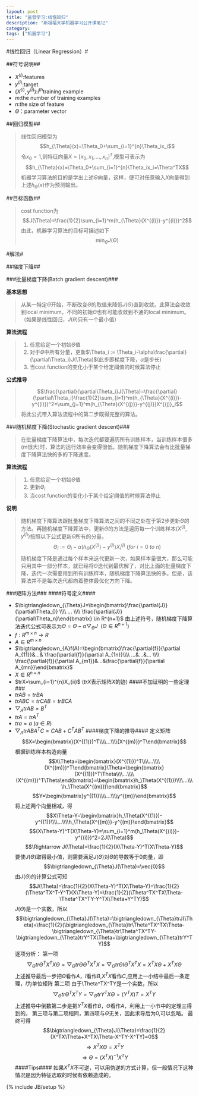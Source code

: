 ```yaml
---
layout: post
title: "监督学习:线性回归"
description: "斯坦福大学机器学习公开课笔记"
category:
tags: ["机器学习"]
---
```


#线性回归（Linear Regression）#

##符号说明##
* $X^{(i)}$:features
* $y^{(i)}$:target
* $(X^{(i)},y^{(i)})$:$i^{th}$training example
* $m$:the number of training examples
* $n$:the size of feature
* $\Theta$：parameter vector

##回归模型##
> 线性回归模型为$$h_{\Theta}(x)=\Theta_0+\sum_{i=1}^{n}\Theta_ix_i$$
> 令$x_0=1$,则特征向量$X=[x_0,x_1,...,x_n]^T$,模型可表示为
> $$h_{\Theta}(x)=\Theta_0+\sum_{i=1}^{n}\Theta_ix_i=\Theta^TX$$
> 机器学习算法的目的是学出上述$\Theta$向量，这样，便可对任意输入$X$向量得到上述$h_{\Theta}(x)$作为预测输出。

##目标函数##
> cost function为$$J(\Theta)=\frac{1}{2}\sum_{i=1}^m(h_{\Theta}(X^{(i)})-y^{(i)})^2$$由此，机器学习算法的目标可描述如下 $$\min_{\Theta}J(\Theta)$$

#解法#

##梯度下降##

###批量梯度下降(Batch gradient descent)###

**基本思想**

> 从某一特定$\Theta$开始，不断改变$\Theta$的取值来降低$J(\Theta)$直到收敛。此算法会收敛到local minimum，不同的初始$\Theta$也有可能收敛到不通的local minimum。（如果是线性回归，$J(\theta)$只有一个最小值）

**算法流程**

> 1. 任意给定一个初始$\Theta$值
> 2. 对于$\Theta$中所有分量，更新$\Theta_i := \Theta_i-\alpha\frac{\partial}{\partial\Theta_i}J(\Theta)$(此步即梯度下降，$\alpha$是步长)
> 3. 当cost function的变化小于某个给定阈值的时候算法停止

**公式推导**

> $$\frac{\partial}{\partial\Theta_i}J(\Theta)=\frac{\partial}{\partial\Theta_i}\frac{1}{2}\sum_{i=1}^m(h_{\Theta}(X^{(i)})-y^{(i)})^2=\sum_{j=1}^m(h_{\Theta}(X^{(j)})-y^{(j)})X^{(j)}_i$$
> 将此公式带入算法流程中的第二步既得完整的算法。

###随机梯度下降(Stochastic gradient descent)###

> 在批量梯度下降算法中，每次迭代都要遍历所有训练样本，当训练样本很多(m很大)时，算法的运行效率会变得很低。随机梯度下降算法会有比批量梯度下降算法快的多的下降速度。

**算法流程**

> 1. 任意给定一个初始$\Theta$值
> 2. 更新$\Theta_i$
> 3. 当cost function的变化小于某个给定阈值的时候算法停止

**说明**

> 随机梯度下降算法跟批量梯度下降算法之间的不同之处在于第2步更新$\Theta$的方法。再随机梯度下降算法中，更新$\Theta$的方法是遍历每一个训练样本$(X^{(j)},y^{(j)})$按照以下公式更新$\Theta$所有的分量。
> $$\Theta_i:=\Theta_i-\alpha(h_{\Theta}(X^{(j)})-y^{(j)})X^{(j)}_i\ (for\ i = 0\ to\ n)$$
> 随机梯度下降是通过每个样本来迭代更新一次，如果样本量很大，那么可能只用其中一部分样本，就已经将$\Theta$迭代到最优解了，对比上面的批量梯度下降，迭代一次需要用到所有训练样本，随机梯度下降算法快的多。但是，该算法并不是每次迭代都向着整体最优化方向下降。

###矩阵方法###
####符号定义####
- $\bigtriangledown_{\Theta}J=\begin{bmatrix}\frac{\partial{J}}{\partial\Theta_0} \\\\ ... \\\\ \frac{\partial{J}}{\partial\Theta_n}\end{bmatrix} \in R^{n+1}$
    由上述符号，随机梯度下降算法迭代公式可表示为$\Theta=\Theta-\alpha\bigtriangledown_{\Theta}J\ \ (\Theta\in R^{n+1})$
- $f:R^{m\times n}\to R$
- $A \in R^{m\times n}$
- $\bigtriangledown_{A}f(A)=\begin{bmatrix}\frac{\partial{f}}{\partial A_{11}}&...& \frac{\partial{f}}{\partial A_{1n}}\\\\ ...&...&... \\\\ \frac{\partial{f}}{\partial A_{m1}}&...&\frac{\partial{f}}{\partial A_{mn}}\end{bmatrix}$
- $X \in R^{n\times n}$
- $trX=\sum_{i=1}^{n}X_{ii}$ ($trX$表示矩阵$X$的迹)
####不加证明的一些定理###
- $trAB=trBA$
- $trABC=trCAB=trBCA$
- $\bigtriangledown_{A}trAB=B^T$
- $trA=trA^T$
- $tra=a\ (a\in R)$
- $\bigtriangledown_{A}trABA^TC=CAB+C^TAB^T$
####梯度下降的推导####
定义矩阵$$X=\begin{bmatrix}(X^{(1)})^T\\\\...\\\\(X^{(m)})^T\end{bmatrix}$$
根据训练样本构造向量
$$X\Theta=\begin{bmatrix}(X^{(1)})^T\\\\...\\\\(X^{(m)})^T\end{bmatrix}\Theta=\begin{bmatrix}(X^{(1)})^T\Theta\\\\...\\\\(X^{(m)})^T\Theta\end{bmatrix}=\begin{bmatrix}h_\Theta(X^{(1)})\\\\...\\\\h_\Theta(X^{(m)})\end{bmatrix}$$
$$Y=\begin{bmatrix}y^{(1)}\\\\...\\\\y^{(m)}\end{bmatrix}$$
将上述两个向量相减，得
$$X\Theta-Y=\begin{bmatrix}h_\Theta(X^{(1)})-y^{(1)}\\\\...\\\\h_\Theta(X^{(m)})-y^{(m)}\end{bmatrix}$$
$$(X\Theta-Y)^T(X\Theta-Y)=\sum_{i=1}^m(h_\Theta(X^{(i)})-y^{(i)})^2=2J(\Theta)$$
$$\Rightarrow J(\Theta)=\frac{1}{2}(X\Theta-Y)^T(X\Theta-Y)$$
要使$J(\Theta)$取得最小值，则需要满足$J(\Theta)$对$\Theta$的导数等于0向量，即
$$\bigtriangledown_{\Theta}J(\Theta)=\vec{0}$$
由$J(\Theta)$的计算公式可知
$$J(\Theta)=\frac{1}{2}(X\Theta-Y)^T(X\Theta-Y)=\frac{1}{2}(\Theta^TX^T-Y^T)(X\Theta-Y)=\frac{1}{2}(\Theta^TX^TX\Theta-\Theta^TX^TY-Y^TX\Theta+Y^TY)$$
$J(\Theta)$是一个实数，所以
$$\bigtriangledown_{\Theta}J(\Theta)=\bigtriangledown_{\Theta}trJ(\Theta)=\frac{1}{2}(\bigtriangledown_{\Theta}tr\Theta^TX^TX\Theta-\bigtriangledown_{\Theta}tr\Theta^TX^TY-\bigtriangledown_{\Theta}trY^TX\Theta+\bigtriangledown_{\Theta}trY^TY)$$
逐项分析：
第一项
$$\bigtriangledown_{\Theta}tr\Theta^TX^TX\Theta=\bigtriangledown_{\Theta}tr\Theta\Theta^TX^TX=\bigtriangledown_{\Theta}tr\Theta I\Theta^TX^TX=X^TX\Theta+X^TX\Theta$$
上述推导最后一步把$\Theta$看作$A$，$I$看作$B$,$X^TX$看作$C$,应用上一小结中最后一条定理，$I$为单位矩阵
第二项
由于\Theta^TX^TY是一个实数，所以
$$\bigtriangledown_{\Theta}tr\Theta^TX^TY=\bigtriangledown_{\Theta}trY^TX\Theta=(Y^TX)T=X^TY$$
上述推导中倒数第二步是把$Y^TX$看作$B$，$\Theta$看作$A$，利用上一小节中的定理三得到的。
第三项与第二项相同，第四项与$\Theta$无关，因此求导后为0,可以忽略。
最终可得
$$\bigtriangledown_{\Theta}J(\Theta)=\frac{1}{2}(X^TX\Theta+X^TX\Theta-X^TY-X^TY)=0$$
$$\Rightarrow X^TX\Theta=X^TY$$
$$\Rightarrow \Theta=(X^TX)^{-1}X^TY$$
####Tips####
如果$X^TX$不可逆，可以用伪逆的方式计算，但一般情况下这种情况是因为特征选取的时候有依赖造成的。

{% include JB/setup %}
